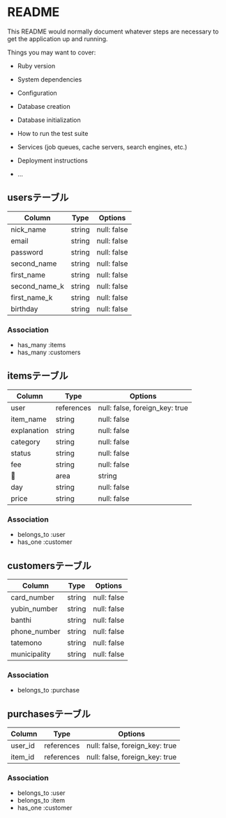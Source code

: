 # README

This README would normally document whatever steps are necessary to get the
application up and running.

Things you may want to cover:

* Ruby version

* System dependencies

* Configuration

* Database creation

* Database initialization

* How to run the test suite

* Services (job queues, cache servers, search engines, etc.)

* Deployment instructions

* ...

## usersテーブル

| Column          | Type   | Options     |
| --------------- | ------ | ----------- |
| nick_name       | string | null: false |
| email           | string | null: false |
| password        | string | null: false |
| second_name     | string | null: false |
| first_name      | string | null: false |
| second_name_k   | string | null: false |
| first_name_k    | string | null: false |
| birthday        | string | null: false |

### Association

- has_many :items
- has_many :customers

## itemsテーブル

| Column      | Type       | Options                       |
| ----------- | ---------- | ----------------------------- |
| user        | references | null: false, foreign_key: true|
| item_name   | string     | null: false                   |
| explanation | string     | null: false                   |
| category    | string     | null: false                   |
| status      | string     | null: false                   |
| fee         | string     | null: false                   |
| area        | string     | null: false                  |
| day         | string     | null: false                   |
| price       | string     | null: false                   |

### Association

- belongs_to :user
- has_one :customer

## customersテーブル

| Column      | Type       | Options                       |
| ----------- | ---------- | ----------------------------- |
| card_number | string     | null: false                   |
| yubin_number| string     | null: false                   |
| banthi      | string     | null: false                   |
| phone_number| string     | null: false                   |
| tatemono    | string     | null: false                   |
| municipality| string     | null: false                   |

### Association

- belongs_to :purchase

## purchasesテーブル

| Column      | Type       | Options                       |
| ----------- | ---------- | ----------------------------- |
| user_id     | references | null: false, foreign_key: true|
| item_id     | references | null: false, foreign_key: true|

### Association

- belongs_to :user
- belongs_to :item
- has_one :customer